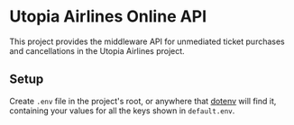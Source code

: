 # Utopia Airlines Online API

This project provides the middleware API for unmediated ticket purchases and
cancellations in the Utopia Airlines project.

## Setup

Create `.env` file in the project's root, or anywhere that
[dotenv](https://www.npmjs.com/package/dotenv) will find it, containing your
values for all the keys shown in `default.env`.
